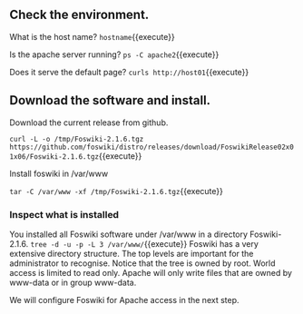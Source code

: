 ## Check the environment.

What is the host name? `hostname`{{execute}}

Is the apache server running? `ps -C apache2`{{execute}}

Does it serve the default page? `curls http://host01`{{execute}}

## Download the software and install.

Download the current release from github.

`curl -L -o /tmp/Foswiki-2.1.6.tgz https://github.com/foswiki/distro/releases/download/FoswikiRelease02x01x06/Foswiki-2.1.6.tgz`{{execute}}

Install foswiki in /var/www

`tar -C /var/www -xf /tmp/Foswiki-2.1.6.tgz`{{execute}}

### Inspect what is installed
You installed all Foswiki software under /var/www in a directory Foswiki-2.1.6. `tree -d -u -p -L 3 /var/www/`{{execute}}
Foswiki has a very extensive directory structure. The top levels are important for the administrator to recognise.
Notice that the tree is owned by root. World access is limited to read only.
Apache will only write files that are owned by www-data or in group www-data.

We will configure Foswiki for Apache access in the next step.
